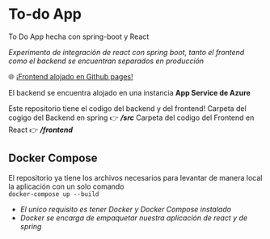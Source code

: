 # To-do App
To Do App hecha con spring-boot y React

*Experimento de integración de react con spring boot, tanto el frontend como el backend se encuentran separados en producción*

🌐 [¡Frontend alojado en Github pages!](https://astriktorres.github.io/todo-app/)

El backend se encuentra alojado en una instancia **App Service de Azure**

Este repositorio tiene el codigo del backend y del frontend!
Carpeta del cogigo del Backend en spring 👉 ***/src***
Carpeta del codigo del Frontend en React 👉 ***/frontend***

## Docker Compose
El repositorio ya tiene los archivos necesarios para levantar de manera local la aplicación con un solo comando  
`docker-compose up --build`

- *El unico requisito es tener Docker y Docker Compose instalado*
- *Docker se encarga de empaquetar nuestra aplicación de react y de spring*
